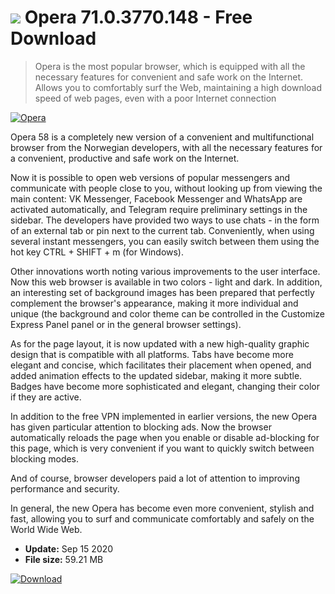 # ![](https://cdn.softexe.net/static/icon/7/opera-4976.png) Opera 71.0.3770.148 - Free Download

> Opera is the most popular browser, which is equipped with all the necessary features for convenient and safe work on the Internet. Allows you to comfortably surf the Web, maintaining a high download speed of web pages, even with a poor Internet connection

[![Opera](https://gallery.dpcdn.pl/imgc/Tools/99/g_-_420x350_1.5_-_x73993846-e171-4266-8f10-7fb822775e7b.png)](https://softexe.net/win/internet/browsers/opera:dagf.html)

Opera 58 is a completely new version of a convenient and multifunctional browser from the Norwegian developers, with all the necessary features for a convenient, productive and safe work on the Internet.

Now it is possible to open web versions of popular messengers and communicate with people close to you, without looking up from viewing the main content: VK Messenger, Facebook Messenger and WhatsApp are activated automatically, and Telegram require preliminary settings in the sidebar. The developers have provided two ways to use chats - in the form of an external tab or pin next to the current tab. Conveniently, when using several instant messengers, you can easily switch between them using the hot key CTRL + SHIFT + m (for Windows).

Other innovations worth noting various improvements to the user interface. Now this web browser is available in two colors - light and dark. In addition, an interesting set of background images has been prepared that perfectly complement the browser's appearance, making it more individual and unique (the background and color theme can be controlled in the Customize Express Panel panel or in the general browser settings).

As for the page layout, it is now updated with a new high-quality graphic design that is compatible with all platforms. Tabs have become more elegant and concise, which facilitates their placement when opened, and added animation effects to the updated sidebar, making it more subtle. Badges have become more sophisticated and elegant, changing their color if they are active.

In addition to the free VPN implemented in earlier versions, the new Opera has given particular attention to blocking ads. Now the browser automatically reloads the page when you enable or disable ad-blocking for this page, which is very convenient if you want to quickly switch between blocking modes.&nbsp;

And of course, browser developers paid a lot of attention to improving performance and security.

In general, the new Opera has become even more convenient, stylish and fast, allowing you to surf and communicate comfortably and safely on the World Wide Web.


- **Update:** Sep 15 2020
- **File size:** 59.21 MB

[![Download](https://cdn.softexe.net/static/img/download.png)](https://softexe.net/win/internet/browsers/opera:dagf.html)


